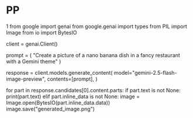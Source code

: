 # PP
1
from google import genai
from google.genai import types
from PIL import Image
from io import BytesIO

client = genai.Client()

prompt = (
    "Create a picture of a nano banana dish in a fancy restaurant with a Gemini theme"
)

response = client.models.generate_content(
    model="gemini-2.5-flash-image-preview",
    contents=[prompt],
)

for part in response.candidates[0].content.parts:
    if part.text is not None:
        print(part.text)
    elif part.inline_data is not None:
        image = Image.open(BytesIO(part.inline_data.data))
        image.save("generated_image.png")
